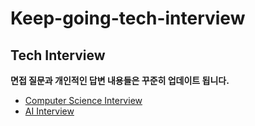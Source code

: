 # Keep-going-tech-interview

## Tech Interview

**면접 질문과 개인적인 답변 내용들은 꾸준히 업데이트 됩니다.**

- [Computer Science Interview]()
- [AI Interview]()
